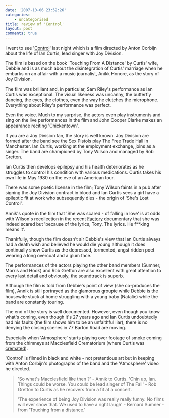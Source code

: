 ```yaml
---
date: '2007-10-06 23:52:26'
categories:
    - uncategorised
title: review of 'Control'
layout: post
comments: true
---
```


I went to see '[Control](http://www.controlthemovie.com/)' last night
which is a film directed by Anton Corbijn about the life of Ian Curtis,
lead singer with Joy Division.

The film is based on the book 'Touching From A Distance' by Curtis'
wife, Debbie and is as much about the disintegration of Curtis' marriage
when he embarks on an affair with a music journalist, Anikk Honore, as
the story of Joy Division.

The film was brilliant and, in particular, Sam Riley's performance as
Ian Curtis was exceptional. The visual likeness was uncanny, the
butterfly dancing, the eyes, the clothes, even the way he clutches the
microphone. Everything about Riley's performance was perfect.

Even the voice. Much to my surprise, the actors even play instruments
and sing on the live performances in the film and John Cooper Clarke
makes an appearance reciting 'Chickentown'.

If you are a Joy Division fan, the story is well known. Joy Division are
formed after the band see the Sex Pistols play The Free Trade Hall in
Manchester. Ian Curtis, working at the employment exchange, joins as a
singer. The band are championed by Tony Wilson and managed by Rob
Gretton.

Ian Curtis then develops epilepsy and his health deteriorates as he
struggles to control his condition with various medications. Curtis
takes his own life in May 1980 on the eve of an American tour.

There was some poetic license in the film; Tony Wilson faints in a pub
after signing the Joy Division contract in blood and Ian Curtis sees a
girl have a epileptic fit at work who subsequently dies - the origin of
'She's Lost Control'.

Annik's quote in the film that 'She was scared - of falling in love' is
at odds with Wilson's recollection in the recent
[Factory](http://www.nbrightside.com/blog/2007/09/28/fac51/) documentary
that she was indeed scared but 'because of the lyrics, Tony. The lyrics.
He f\*\*king means it'.

Thankfully, though the film doesn't air Debbie's view that Ian Curtis
always had a death wish and believed he would die young although it does
continually show Curtis as the depressed, tormented, angst ridden poet
wearing a long overcoat and a glum face.

The performances of the actors playing the other band members (Sumner,
Morris and Hook) and Rob Gretton are also excellent with great attention
to every last detail and obviously, the soundtrack is superb.

Although the film is told from Debbie's point of view (she co-produces
the film), Annik is still portrayed as the glamorous groupie while
Debbie is the housewife stuck at home struggling with a young baby
(Natalie) while the band are constantly touring.

The end of the story is well documented. However, even though you know
what's coming, even though it's 27 years ago and Ian Curtis undoubtedly
had his faults (the film shows him to be an unfaithful liar), there is
no denying the closing scenes in 77 Barton Road are moving.

Especially when 'Atmosphere' starts playing over footage of smoke coming
from the chimneys at Macclesfield Crematorium (where Curtis was
[cremated](http://www.nbrightside.com/blog/2006/05/08/lwtua/)).

'Control' is filmed in black and white - not pretentious art but in
keeping with Anton Corbijn's photographs of the band and the
'Atmosphere' video he directed.
> 'So what's Macclesfield like then ?' - Annik to Curtis.
> 'Chin up, Ian. Things could be worse. You could be lead singer of The
> Fall' - Rob Gretton to Curtis as he recovers from a fit at a concert.
>
> 'The experience of being Joy Division was really really funny. No
> films will ever show that. We used to have a right laugh' - Bernard
> Sumner - from 'Touching from a distance.'
